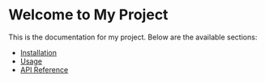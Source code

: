 # Welcome to My Project

This is the documentation for my project. Below are the available sections:

- [Installation](installation.md)
- [Usage](usage.md)
- [API Reference](api/api_index.md)

